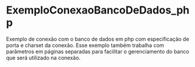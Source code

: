 # ExemploConexaoBancoDeDados_php
Exemplo de conexão com o banco de dados em php com especificação de porta e charset da conexão. Esse exemplo também trabalha com parâmetros em páginas separadas para facilitar o gerenciamento do banco que será utilizado na conexão.
